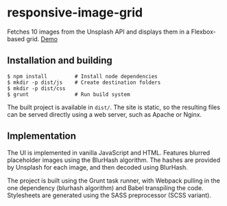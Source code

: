 # responsive-image-grid

Fetches 10 images from the Unsplash API and displays them in a Flexbox-based grid. [Demo](https://ciszek.co.uk/responsive-image-grid)

## Installation and building

```
$ npm install         # Install node dependencies
$ mkdir -p dist/js    # Create destination folders
$ mkdir -p dist/css
$ grunt               # Run build system
```

The built project is available in `dist/`. The site is static, so the resulting files can be served directly using a web server, such as Apache or Nginx.

## Implementation

The UI is implemented in vanilla JavaScript and HTML. Features blurred placeholder images using the BlurHash algorithm. The hashes are provided by Unsplash for each image, and then decoded using BlurHash.

The project is built using the Grunt task runner, with Webpack pulling in the one dependency (blurhash algorithm) and Babel transpiling the code. Stylesheets are generated using the SASS preprocessor (SCSS variant).
